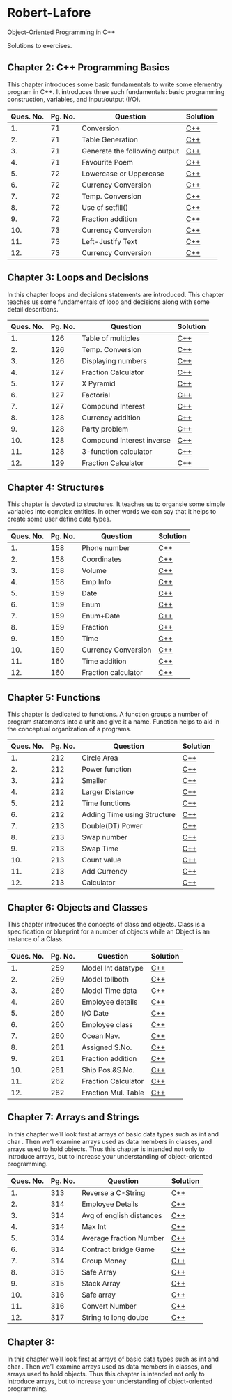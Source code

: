 # Robert-Lafore

Object-Oriented Programming in C++

Solutions to exercises.

## Chapter 2: C++ Programming Basics

This chapter introduces some basic fundamentals to write some elementry program in C++. It introduces three such fundamentals: basic programming construction, variables, and input/output (I/O).

|Ques. No.|Pg. No.|Question|Solution|
|---------|-------|--------|--------|
|1.|71|Conversion|[C++](./phoenix/Chapter-2/1.cpp)|
|2.|71|Table Generation|[C++](./phoenix/Chapter-2/2.cpp)|
|3.|71|Generate the following output|[C++](./phoenix/Chapter-2/3.cpp)|
|4.|71|Favourite Poem|[C++](./phoenix/Chapter-2/4.cpp)|
|5.|72|Lowercase or Uppercase|[C++](./phoenix/Chapter-2/5.cpp)|
|6.|72|Currency Conversion|[C++](./phoenix/Chapter-2/6.cpp)|
|7.|72|Temp. Conversion|[C++](./phoenix/Chapter-2/7.cpp)|
|8.|72|Use of setfill()|[C++](./phoenix/Chapter-2/8.cpp)|
|9.|72|Fraction addition|[C++](./phoenix/Chapter-2/9.cpp)|
|10.|73|Currency Conversion|[C++](./phoenix/Chapter-2/10.cpp)|
|11.|73|Left-Justify Text|[C++](./phoenix/Chapter-2/11.cpp)|
|12.|73|Currency Conversion|[C++](./phoenix/Chapter-2/12.cpp)|

## Chapter 3: Loops and Decisions

In this chapter loops and decisions statements are introduced. This chapter teaches us some fundamentals of loop and decisions along with some detail descritions.

|Ques. No.|Pg. No.|Question|Solution|
|---------|-------|--------|--------|
|1.|126|Table of multiples|[C++](./phoenix/Chapter-3/1.cpp)|
|2.|126|Temp. Conversion|[C++](./phoenix/Chapter-3/2.cpp)|
|3.|126|Displaying numbers|[C++](./phoenix/Chapter-3/3.cpp)|
|4.|127|Fraction Calculator|[C++](./phoenix/Chapter-3/4.cpp)|
|5.|127|X Pyramid|[C++](./phoenix/Chapter-3/5.cpp)|
|6.|127|Factorial|[C++](./phoenix/Chapter-3/6.cpp)|
|7.|127|Compound Interest|[C++](./phoenix/Chapter-3/7.cpp)|
|8.|128|Currency addition|[C++](./phoenix/Chapter-3/8.cpp)|
|9.|128|Party problem|[C++](./phoenix/Chapter-3/9.cpp)|
|10.|128|Compound Interest inverse|[C++](./phoenix/Chapter-3/10.cpp)|
|11.|128|3-function calculator|[C++](./phoenix/Chapter-3/11.cpp)|
|12.|129|Fraction Calculator|[C++](./phoenix/Chapter-3/12.cpp)|

## Chapter 4: Structures

This chapter is devoted to structures. It teaches us to organsie some simple variables into complex entities. In other words we can say that it helps to create some user define data types.

|Ques. No.|Pg. No.|Question|Solution|
|---------|-------|--------|--------|
|1.|158|Phone number|[C++](./phoenix/Chapter-4/1.cpp)|
|2.|158|Coordinates|[C++](./phoenix/Chapter-4/2.cpp)|
|3.|158|Volume|[C++](./phoenix/Chapter-4/3.cpp)|
|4.|158|Emp Info|[C++](./phoenix/Chapter-4/4.cpp)|
|5.|159|Date|[C++](./phoenix/Chapter-4/5.cpp)|
|6.|159|Enum|[C++](./phoenix/Chapter-4/6.cpp)|
|7.|159|Enum+Date|[C++](./phoenix/Chapter-4/7.cpp)|
|8.|159|Fraction|[C++](./phoenix/Chapter-4/8.cpp)|
|9.|159|Time|[C++](./phoenix/Chapter-4/9.cpp)|
|10.|160|Currency Conversion|[C++](./phoenix/Chapter-4/10.cpp)|
|11.|160|Time addition|[C++](./phoenix/Chapter-4/11.cpp)|
|12.|160|Fraction calculator|[C++](./phoenix/Chapter-4/12.cpp)|

## Chapter 5: Functions

This chapter is dedicated to functions. A function groups a number of program statements into a unit and give it a name. Function helps to aid in the conceptual organization of a programs.

|Ques. No.|Pg. No.|Question|Solution|
|---------|-------|--------|--------|
|1.|212|Circle Area|[C++](./phoenix/Chapter-5/1.cpp)|
|2.|212|Power function|[C++](./phoenix/Chapter-5/2.cpp)|
|3.|212|Smaller|[C++](./phoenix/Chapter-5/3.cpp)|
|4.|212|Larger Distance|[C++](./phoenix/Chapter-5/4.cpp)|
|5.|212|Time functions|[C++](./phoenix/Chapter-5/5.cpp)|
|6.|212|Adding Time using Structure|[C++](./phoenix/Chapter-5/6.cpp)|
|7.|213|Double(DT) Power|[C++](./phoenix/Chapter-5/7.cpp)|
|8.|213|Swap number|[C++](./phoenix/Chapter-5/8.cpp)|
|9.|213|Swap Time|[C++](./phoenix/Chapter-5/9.cpp)|
|10.|213|Count value|[C++](./phoenix/Chapter-5/10.cpp)|
|11.|213|Add Currency|[C++](./phoenix/Chapter-5/11.cpp)|
|12.|213|Calculator|[C++](./phoenix/Chapter-5/12.cpp)|

## Chapter 6: Objects and Classes

This chapter introduces the concepts of class and objects. Class is a specification or blueprint for a number of objects while an Object is an instance of a Class.

|Ques. No.|Pg. No.|Question|Solution|
|---------|-------|--------|--------|
|1.|259|Model Int datatype|[C++](./phoenix/Chapter-6/1.cpp)|
|2.|259|Model tollboth|[C++](./phoenix/Chapter-6/2.cpp)|
|3.|260|Model Time data|[C++](./phoenix/Chapter-6/3.cpp)|
|4.|260|Employee details|[C++](./phoenix/Chapter-6/4.cpp)|
|5.|260|I/O Date|[C++](./phoenix/Chapter-6/5.cpp)|
|6.|260|Employee class|[C++](./phoenix/Chapter-6/6.cpp)|
|7.|260|Ocean Nav.|[C++](./phoenix/Chapter-6/7.cpp)|
|8.|261|Assigned S.No.|[C++](./phoenix/Chapter-6/8.cpp)|
|9.|261|Fraction addition|[C++](./phoenix/Chapter-6/9.cpp)|
|10.|261|Ship Pos.&S.No.|[C++](./phoenix/Chapter-6/10.cpp)|
|11.|262|Fraction Calculator|[C++](./phoenix/Chapter-6/11.cpp)|
|12.|262|Fraction Mul. Table|[C++](./phoenix/Chapter-6/12.cpp)|

## Chapter 7: Arrays and Strings

In this chapter we’ll look first at arrays of basic data types such as int and char . Then we’ll examine arrays used as data members in classes, and arrays used to hold objects. Thus this chapter is intended not only to introduce arrays, but to increase your understanding of object-oriented programming.

|Ques. No.|Pg. No.|Question|Solution|
|---------|-------|--------|--------|
|1.|313|Reverse a C-String|[C++](./phoenix/Chapter-7/1.cpp)|
|2.|314|Employee Details|[C++](./phoenix/Chapter-7/2.cpp)|
|3.|314|Avg of english distances|[C++](./phoenix/Chapter-7/3.cpp)|
|4.|314|Max Int|[C++](./phoenix/Chapter-7/4.cpp)|
|5.|314|Average fraction Number|[C++](./phoenix/Chapter-7/5.cpp)|
|6.|314|Contract bridge Game|[C++](./phoenix/Chapter-7/6.cpp)|
|7.|314|Group Money|[C++](./phoenix/Chapter-7/7.cpp)|
|8.|315|Safe Array|[C++](./phoenix/Chapter-7/8.cpp)|
|9.|315|Stack Array|[C++](./phoenix/Chapter-7/9.cpp)|
|10.|316|Safe array|[C++](./phoenix/Chapter-7/10.cpp)|
|11.|316|Convert Number|[C++](./phoenix/Chapter-7/11.cpp)|
|12.|317|String to long doube|[C++](./phoenix/Chapter-7/12.cpp)|

## Chapter 8:

In this chapter we’ll look first at arrays of basic data types such as int and char . Then we’ll examine arrays used as data members in classes, and arrays used to hold objects. Thus this chapter is intended not only to introduce arrays, but to increase your understanding of object-oriented programming.
